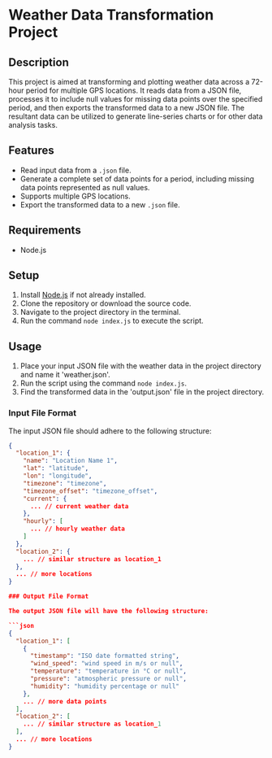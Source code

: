 # Weather Data Transformation Project

## Description

This project is aimed at transforming and plotting weather data across a 72-hour period for multiple GPS locations. It reads data from a JSON file, processes it to include null values for missing data points over the specified period, and then exports the transformed data to a new JSON file. The resultant data can be utilized to generate line-series charts or for other data analysis tasks.

## Features

- Read input data from a `.json` file.
- Generate a complete set of data points for a period, including missing data points represented as null values.
- Supports multiple GPS locations.
- Export the transformed data to a new `.json` file.

## Requirements

- Node.js

## Setup

1. Install [Node.js](https://nodejs.org/) if not already installed.
2. Clone the repository or download the source code.
3. Navigate to the project directory in the terminal.
4. Run the command `node index.js` to execute the script.

## Usage

1. Place your input JSON file with the weather data in the project directory and name it 'weather.json'.
2. Run the script using the command `node index.js`.
3. Find the transformed data in the 'output.json' file in the project directory.

### Input File Format

The input JSON file should adhere to the following structure:

```json
{
  "location_1": {
    "name": "Location Name 1",
    "lat": "latitude",
    "lon": "longitude",
    "timezone": "timezone",
    "timezone_offset": "timezone_offset",
    "current": {
      ... // current weather data
    },
    "hourly": [
      ... // hourly weather data
    ]
  },
  "location_2": {
    ... // similar structure as location_1
  },
  ... // more locations
}

### Output File Format

The output JSON file will have the following structure:

```json
{
  "location_1": [
    {
      "timestamp": "ISO date formatted string",
      "wind_speed": "wind speed in m/s or null",
      "temperature": "temperature in °C or null",
      "pressure": "atmospheric pressure or null",
      "humidity": "humidity percentage or null"
    },
    ... // more data points
  ],
  "location_2": [
    ... // similar structure as location_1
  ],
  ... // more locations
}
